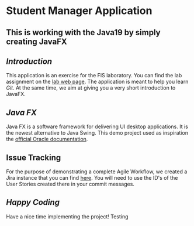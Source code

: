 # **Student Manager Application**
## This is working with the Java19 by simply creating JavaFX 
## _Introduction_
This application is an exercise for the FIS laboratory. You can
find the lab assignment on the [lab web
page](http://labs.cs.upt.ro/~oose/pmwiki.php/FSE/LAB2019).
The application is meant to help you learn _Git_. At the same
time, we aim at giving you a very short introduction to JavaFX.
## _Java FX_
Java FX is a software framework for delivering UI desktop
applications. It is the newest alternative to Java Swing.
This demo project used as inspiration the [official Oracle
documentation](https://docs.oracle.com/javafx/2/get_started/form.htm).
## Issue Tracking
For the purpose of demonstrating a complete Agile Workflow, we
created a Jira instance that you can find
[here](https://loose.atlassian.net/projects/SM/issues). You will
need to use the ID's of the User Stories created there in your
commit messages.
## _Happy Coding_
Have a nice time implementing the project!
Testing